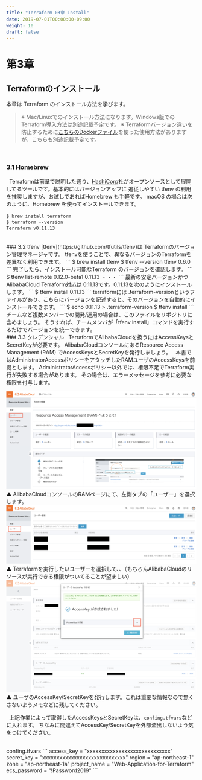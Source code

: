 ```yaml
---
title: "Terraform 03章 Install"
date: 2019-07-01T00:00:00+09:00
weight: 10
draft: false
---
```



# 第3章
## Terraformのインストール
本章は Terraform のインストール方法を学びます。
>※ Mac/Linuxでのインストール方法になります。Windows版でのTerraform導入方法は別途記載予定です。
>※ Terraformバージョン違いを防止するために[こちらのDockerファイル](https://hub.docker.com/r/hashicorp/terraform/)を使った使用方法がありますが、こちらも別途記載予定です。
<br>


### 3.1 Homebrew
&nbsp; Terraformは前章で説明した通り、[HashiCorp](https://www.hashicorp.com/)社がオープンソースとして展開してるツールです。基本的にはバージョンアップに 追従しやすい tfenv の利用を推奨しますが、お試しであればHomebrew も手軽です。
macOS の場合は次のように、Homebrew を使ってインストールできます。
```
$ brew install terraform
$ terraform --version
Terraform v0.11.13
```
<br>
### 3.2 tfenv
[tfenv](https://github.com/tfutils/tfenv)は Terraformのバージョン管理マネージャです。
tfenvを使うことで、異なるバージョンのTerraformを差異なく利用できます。
```
$ brew install tfenv
$ tfenv --version
tfenv 0.6.0
```
完了したら、インストール可能なTerraform のバージョンを確認します。
```
$ tfenv list-remote
0.12.0-beta1
0.11.13
・・・
```
最新の安定バージョンかつAlibabaCloud Terraform対応は 0.11.13です。0.11.13を次のようにインストールします。
```
$ tfenv install 0.11.13
```
terraformには .terraform-versionというファイルがあり、こちらにバージョンを記述すると、そのバージョンを自動的にインストールできます。
```
$ echo 0.11.13 > .terraform-version
$ tfenv install
```
チームなど複数メンバーでの開発/運用の場合は、このファイルをリポジトリに含めましょう。
そうすれば、チームメンバが「tfenv install」コマンドを実行するだけでバージョンを統一できます。
<br>
### 3.3 クレデンシャル
&nbsp; TerraformでAlibabaCloudを扱うにはAccessKeysとSecretKeyが必要です。
AlibabaCloudコンソールにあるResource Access Management (RAM) でAccessKeysとSecretKeyを発行しましょう。
&nbsp; 本書ではAdministratorAccessポリシーをアタッチしたRAMユーザのAccessKeysを前提とします。
AdministratorAccessポリシー以外では、権限不足でTerraform実行が失敗する場合が゙あります。
その場合は、エラーメッセージを参考に必要な権限を付与します。

![図 3.1](image/3.1.png)
▲ AlibabaCloudコンソールのRAMページにて、左側タブの「ユーザー」を選択します。
<br>
![図 3.2](image/3.2.png)
▲ Terraformを実行したいユーザーを選択して、、（もちろんAlibabaCloudのリソースが実行できる権限がついてることが望ましい）
<br>
![図 3.3](image/3.3.png)
▲ ユーザのAccessKey/SecretKeyを発行します。これは重要な情報なので無くさないようメモなどに残してください。

&nbsp; 上記作業によって取得したAccessKeysとSecretKeyは、`confing.tfvars`などに入れます。
ちなみに間違えてAccessKey/SecretKeyを外部流出しないよう気をつけてください。

<br>
confing.tfvars
```
access_key = "xxxxxxxxxxxxxxxxxxxxxxxxxxxxx"
secret_key = "xxxxxxxxxxxxxxxxxxxxxxxxxxxxx"
region = "ap-northeast-1"
zone = "ap-northeast-1a"
project_name = "Web-Application-for-Terraform"
ecs_password = "!Password2019"
```

